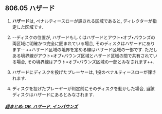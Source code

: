 ## 806.05 ハザード

1. **ハザード**は,
ペナルティースローが課される区域であると,
ディレクターが指定した区域です.

1. --ディスクの位置が,
ハザードもしくはハザードとアウト•オブ•バウンズの両区域に明確かつ完全に囲まれている場合,
そのディスクはハザードにあります--
++ハザード区域の境界を定める線はハザード区域の一部です.
ただしある境界線がアウト•オブ•バウンズ区域とハザード区域の間で共有されている場合,
その境界線はアウト•オブ•バウンズ区域の一部とみなされます++.


1. ハザードにディスクを投げたプレーヤーは,
1投のペナルティースローが課されます.

1. ディスクを投げたプレーヤーが判定前にそのディスクを動かした場合,
当該ディスクはハザードにあるとみなされます.

##### [超まとめ: OB, ハザード, インバウンズ](obhazardinbounds)
